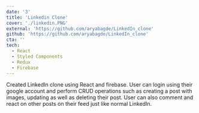 ```yaml
---
date: '3'
title: 'Linkedin Clone'
cover: './linkedin.PNG'
external: 'https://github.com/aryabagde/LinkedIn_clone'
github: 'https://github.com/aryabagde/LinkedIn_clone'
cta: ''
tech:
  - React
  - Styled Components
  - Redux
  - Firebase
---
```


Created LinkedIn clone using React and firebase. User can login using their google account and perform CRUD operations such as creating a post with images, updating as well as deleting their post. User can also comment and react on other posts on their feed just like normal LinkedIn.
